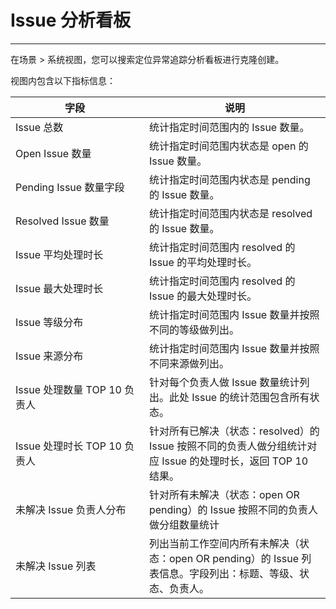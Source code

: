 # Issue 分析看板
---

在场景 > 系统视图，您可以搜索定位异常追踪分析看板进行克隆创建。

视图内包含以下指标信息：

| <div style="width: 190px">字段 </div> | 说明 |
| --- | --- |
| Issue 总数 | 统计指定时间范围内的 Issue 数量。 |
| Open Issue 数量 | 统计指定时间范围内状态是 open 的 Issue 数量。 |
| Pending Issue 数量字段 | 统计指定时间范围内状态是 pending 的 Issue 数量。 |
| Resolved Issue 数量 | 统计指定时间范围内状态是 resolved 的 Issue 数量。 |
| Issue 平均处理时长 | 统计指定时间范围内 resolved 的 Issue 的平均处理时长。 |
| Issue 最大处理时长 | 统计指定时间范围内 resolved 的 Issue 的最大处理时长。 |
| Issue 等级分布 | 统计指定时间范围内 Issue 数量并按照不同的等级做列出。 |
| Issue 来源分布 | 统计指定时间范围内 Issue 数量并按照不同来源做列出。 |
| Issue 处理数量 TOP 10 负责人 | 针对每个负责人做 Issue 数量统计列出。此处 Issue 的统计范围包含所有状态。 |
| Issue 处理时长 TOP 10 负责人 | 针对所有已解决（状态：resolved）的 Issue 按照不同的负责人做分组统计对应 Issue 的处理时长，返回 TOP 10 结果。 |
| 未解决 Issue 负责人分布 | 针对所有未解决（状态：open OR pending）的 Issue 按照不同的负责人做分组数量统计 |
| 未解决 Issue 列表 | 列出当前工作空间内所有未解决（状态：open OR pending）的 Issue 列表信息。字段列出：标题、等级、状态、负责人。 |



